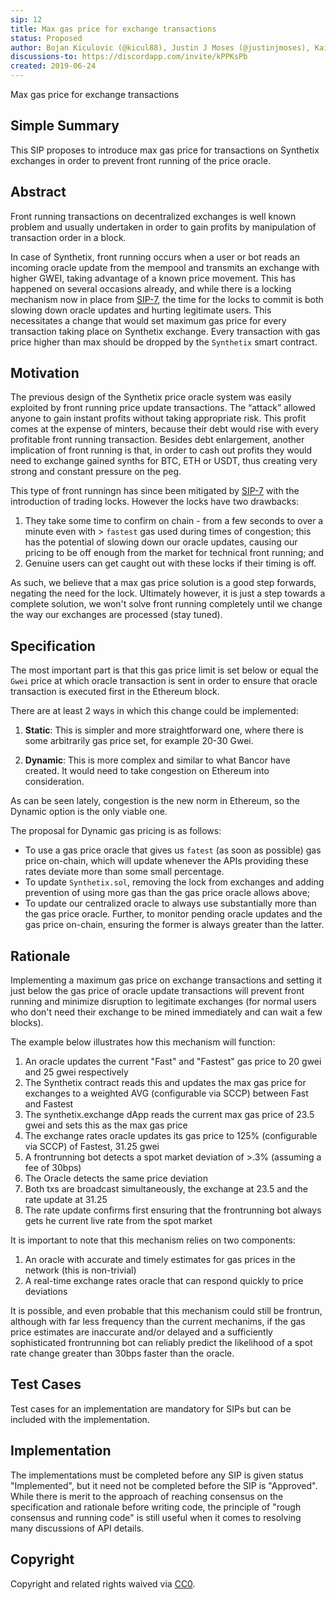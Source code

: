 ```yaml
---
sip: 12
title: Max gas price for exchange transactions
status: Proposed
author: Bojan Kiculovic (@kicul88), Justin J Moses (@justinjmoses), Kain Warwick (@kaiynne)
discussions-to: https://discordapp.com/invite/kPPKsPb
created: 2019-06-24
---
```


Max gas price for exchange transactions

## Simple Summary

This SIP proposes to introduce max gas price for transactions on Synthetix exchanges in order to prevent front running of the price oracle.

## Abstract

Front running transactions on decentralized exchanges is well known problem and usually undertaken in order to gain profits by manipulation of transaction order in a block.

In case of Synthetix, front running occurs when a user or bot reads an incoming oracle update from the mempool and transmits an exchange with higher GWEI, taking advantage of a known price movement. This has happened on several occasions already, and while there is a locking mechanism now in place from [SIP-7](./sip-7.md), the time for the locks to commit is both slowing down oracle updates and hurting legitimate users. This necessitates a change that would set maximum gas price for every transaction taking place on Synthetix exchange. Every transaction with gas price higher than max should be dropped by the `Synthetix` smart contract.

## Motivation

The previous design of the Synthetix price oracle system was easily exploited by front running price update transactions. The “attack” allowed anyone to gain instant profits without taking appropriate risk. This profit comes at the expense of minters, because their debt would rise with every profitable front running transaction. Besides debt enlargement, another implication of front running is that, in order to cash out profits they would need to exchange gained synths for BTC, ETH or USDT, thus creating very strong and constant pressure on the peg.

This type of front runningn has since been mitigated by [SIP-7](./sip-7.md) with the introduction of trading locks. However the locks have two drawbacks:

1. They take some time to confirm on chain - from a few seconds to over a minute even with > `fastest` gas used during times of congestion; this has the potential of slowing down our oracle updates, causing our pricing to be off enough from the market for technical front running; and
2. Genuine users can get caught out with these locks if their timing is off.

As such, we believe that a max gas price solution is a good step forwards, negating the need for the lock. Ultimately however, it is just a step towards a complete solution, we won't solve front running completely until we change the way our exchanges are processed (stay tuned).

## Specification

The most important part is that this gas price limit is set below or equal the `Gwei` price at which oracle transaction is sent in order to ensure that oracle transaction is executed first in the Ethereum block.

There are at least 2 ways in which this change could be implemented:

1. **Static**: This is simpler and more straightforward one, where there is some arbitrarily gas price set, for example 20-30 Gwei.

2. **Dynamic**: This is more complex and similar to what Bancor have created. It would need to take congestion on Ethereum into consideration.

As can be seen lately, congestion is the new norm in Ethereum, so the Dynamic option is the only viable one.

The proposal for Dynamic gas pricing is as follows:

- To use a gas price oracle that gives us `fatest` (as soon as possible) gas price on-chain, which will update whenever the APIs providing these rates deviate more than some small percentage.
- To update `Synthetix.sol`, removing the lock from exchanges and adding prevention of using more gas than the gas price oracle allows above;
- To update our centralized oracle to always use substantially more than the gas price oracle. Further, to monitor pending oracle updates and the gas price on-chain, ensuring the former is always greater than the latter.

## Rationale

Implementing a maximum gas price on exchange transactions and setting it just below the gas price of oracle update transactions will prevent front running and minimize disruption to legitimate exchanges (for normal users who don't need their exchange to be mined immediately and can wait a few blocks).

The example below illustrates how this mechanism will function:
1. An oracle updates the current "Fast" and "Fastest" gas price to 20 gwei and 25 gwei respectively
2. The Synthetix contract reads this and updates the max gas price for exchanges to a weighted AVG (configurable via SCCP) between Fast and Fastest
3. The synthetix.exchange dApp reads the current max gas price of 23.5 gwei and sets this as the max gas price
4. The exchange rates oracle updates its gas price to 125% (configurable via SCCP) of Fastest, 31.25 gwei
5. A frontrunning bot detects a spot market deviation of >.3% (assuming a fee of 30bps)
6. The Oracle detects the same price deviation
7. Both txs are broadcast simultaneously, the exchange at 23.5 and the rate update at 31.25
8. The rate update confirms first ensuring that the frontrunning bot always gets he current live rate from the spot market

It is important to note that this mechanism relies on two components:
1. An oracle with accurate and timely estimates for gas prices in the network (this is non-trivial)
2. A real-time exchange rates oracle that can respond quickly to price deviations

It is possible, and even probable that this mechanism could still be frontrun, although with far less frequency than the current mechanims, if the gas price estimates are inaccurate and/or delayed and a sufficiently sophisticated frontrunning bot can reliably predict the likelihood of a spot rate change greater than 30bps faster than the oracle.


## Test Cases

Test cases for an implementation are mandatory for SIPs but can be included with the implementation.

## Implementation

The implementations must be completed before any SIP is given status "Implemented", but it need not be completed before the SIP is "Approved". While there is merit to the approach of reaching consensus on the specification and rationale before writing code, the principle of "rough consensus and running code" is still useful when it comes to resolving many discussions of API details.

## Copyright

Copyright and related rights waived via [CC0](https://creativecommons.org/publicdomain/zero/1.0/).
